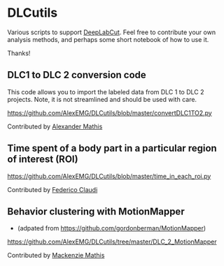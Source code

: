 # DLCutils

Various scripts to support [DeepLabCut](https://github.com/AlexEMG/DeepLabCut). Feel free to contribute your own analysis methods, and perhaps some short notebook of how to use it.

Thanks! 

## DLC1 to DLC 2 conversion code

This code allows you to import the labeled data from DLC 1 to DLC 2 projects. Note, it is not streamlined and should be used with care.

https://github.com/AlexEMG/DLCutils/blob/master/convertDLC1TO2.py

Contributed by [Alexander Mathis](https://github.com/AlexEMG)

## Time spent of a body part in a particular region of interest (ROI)

https://github.com/AlexEMG/DLCutils/blob/master/time_in_each_roi.py

Contributed by [Federico Claudi](https://github.com/FedeClaudi)

## Behavior clustering with MotionMapper 
- (adpated from https://github.com/gordonberman/MotionMapper)

https://github.com/AlexEMG/DLCutils/tree/master/DLC_2_MotionMapper

Contributed by [Mackenzie Mathis](https://github.com/MMathisLab)
